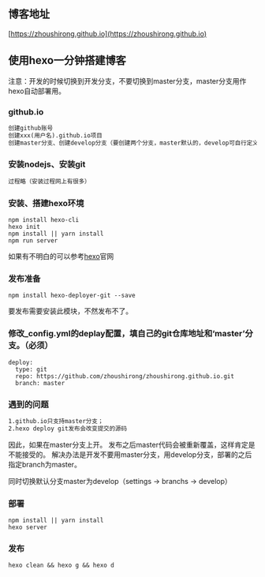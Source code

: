 ## 博客地址
[https://zhoushirong.github.io](https://zhoushirong.github.io)

## 使用hexo一分钟搭建博客

注意：开发的时候切换到开发分支，不要切换到master分支，master分支用作hexo自动部署用。

### github.io
```html
创建github账号
创建xxx(用户名).github.io项目
创建master分支、创建develop分支（要创建两个分支，master默认的，develop可自行定义名称）
```

### 安装nodejs、安装git
```html
过程略（安装过程网上有很多）
```

### 安装、搭建hexo环境
```shell
npm install hexo-cli
hexo init
npm install || yarn install
npm run server
```
如果有不明白的可以参考[hexo](https://hexo.io/zh-cn/docs/index.html)官网

### 发布准备
```shell
npm install hexo-deployer-git --save
```
要发布需要安装此模块，不然发布不了。

### 修改_config.yml的deplay配置，填自己的git仓库地址和‘master’分支。（必须）
```shell
deploy:
  type: git
  repo: https://github.com/zhoushirong/zhoushirong.github.io.git
  branch: master
```


### 遇到的问题

```html
1.github.io只支持master分支；
2.hexo deploy git发布会改变提交的源码
```

因此，如果在master分支上开。
发布之后master代码会被重新覆盖，这样肯定是不能接受的。
解决办法是开发不要用master分支，用develop分支，部署的之后指定branch为master。

同时切换默认分支master为develop（settings -> branchs -> develop）

### 部署
```shell
npm install || yarn install
hexo server
```

### 发布
```shell
hexo clean && hexo g && hexo d
```







